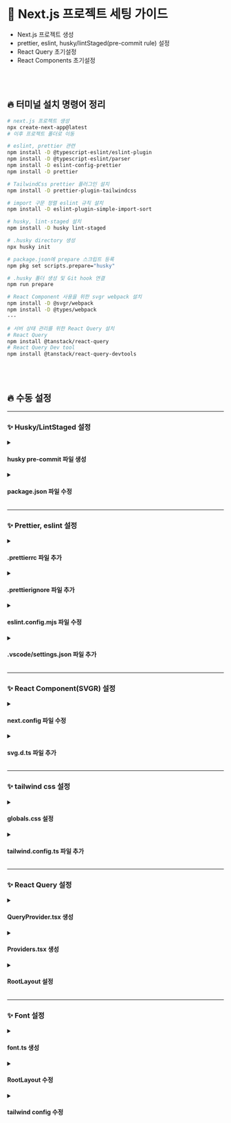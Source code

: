 # 📜 Next.js 프로젝트 세팅 가이드

- Next.js 프로젝트 생성
- prettier, eslint, husky/lintStaged(pre-commit rule) 설정
- React Query 초기설정
- React Components 초기설정

<br></br>

## 🔥 터미널 설치 명령어 정리

```Bash
# next.js 프로젝트 생성
npx create-next-app@latest
# 이후 프로젝트 폴더로 이동

# eslint, prettier 관련
npm install -D @typescript-eslint/eslint-plugin
npm install -D @typescript-eslint/parser
npm install -D eslint-config-prettier
npm install -D prettier

# TailwindCss prettier 플러그인 설치
npm install -D prettier-plugin-tailwindcss

# import 구문 정렬 eslint 규칙 설치
npm install -D eslint-plugin-simple-import-sort

# husky, lint-staged 설치
npm install -D husky lint-staged

# .husky directory 생성
npx husky init

# package.json에 prepare 스크립트 등록
npm pkg set scripts.prepare="husky"

# .husky 폴더 생성 및 Git hook 연결
npm run prepare

# React Component 사용을 위한 svgr webpack 설치
npm install -D @svgr/webpack
npm install -D @types/webpack
---

# 서버 상태 관리를 위한 React Query 설치
# React Query
npm install @tanstack/react-query
# React Query Dev tool
npm install @tanstack/react-query-devtools
```

<br></br>

## 🔥 수동 설정

---

### ✨ Husky/LintStaged 설정

<details>
  <summary><h4>husky pre-commit 파일 생성</h4></summary>
  
  ```jsx
  // .husky/pre-commit 파일 생성
  #!/bin/sh
  npx lint-staged
  ```
</details>

<details>
  <summary><h4>package.json 파일 수정</h4></summary>

  ```json
  // package.json에 아래 내용 추가
  // pre-commit 시 eslint, prettier를 실행
    "lint-staged": {
      "**/*.{js,jsx,ts,tsx}": [
        "eslint --fix",
        "prettier --write"
      ],
      "**/*.{json,css,scss,md,yml,yaml}": [
        "prettier --write"
      ]
    },
  ```
  
</details>

---

### ✨ Prettier, eslint 설정

<details>
  <summary><h4>.prettierrc 파일 추가</h4></summary>

  ```json
  // 프로젝트 최상단 경로에 .prettierrc 파일 생성
  
  {
    "tabWidth": 2,
    "semi": true,
    "singleQuote": true,
    "jsxSingleQuote": true,
    "printWidth": 100,
  	"bracketSpacing": true,
  	"arrowParens": "always",
  	"proseWrap": "preserve",
  	"trailingComma": "all",
    "plugins": ["prettier-plugin-tailwindcss"],
    "tailwindFunctions": ["clsx", "cn", "classNames", "tw"]
  }
  ```
  
</details>

<details>
  <summary><h4>.prettierignore 파일 추가</h4></summary>

  ```bash
  # 프로젝트 최상단 경로에 .prettierignore 파일 생성
  
  # 빌드 결과물
  dist
  build
  coverage
  
  # 패키지 관리
  node_modules
  package-lock.json
  yarn.lock
  pnpm-lock.yaml
  
  # 설정 파일
  *.log
  
  # 정적 파일
  public
  
  # 환경 파일
  .env
  .env.*
  
  # 기타 무시할 항목
  *.min.js
  *.snap
  ```

</details>

<details>
  <summary><h4>eslint.config.mjs 파일 수정</h4></summary>
  - 2025.10.13: import 정렬 구문 추가
  
  ```jsx
  // eslint.config.mjs에 규칙 추가
  import { FlatCompat } from '@eslint/eslintrc';
  import simpleImportSort from 'eslint-plugin-simple-import-sort';
  import storybook from 'eslint-plugin-storybook';
  import { dirname } from 'path';
  import { fileURLToPath } from 'url';
  
  const __filename = fileURLToPath(import.meta.url);
  const __dirname = dirname(__filename);
  
  const compat = new FlatCompat({
    baseDirectory: __dirname,
  });
  
  const eslintConfig = [
    ...compat.extends('next/core-web-vitals', 'next/typescript'),
    {
      plugins: {
        'simple-import-sort': simpleImportSort,
      },
      rules: {
        'no-unused-vars': 'off', // JS용 기본 비활성화
        'simple-import-sort/imports': [
          'error',
          {
            groups: [
              // CSS imports
              ['\\.css$'],
              // Next.js (일반 import)
              ['^next(?!.*type)'],
              // Next.js (type import)
              ['^next.*\\u0000$'],
              // React (일반 import)
              ['^react(?!.*type)'],
              // React (type import)
              ['^react.*\\u0000$'],
              // 서드파티 (외부 라이브러리)
              ['^@?\\w'],
              // 로컬 파일 (@/ 경로)
              ['^@/'],
              // 상대 경로
              ['^\\.'],
            ],
          },
        ],
        '@typescript-eslint/no-unused-vars': [
          'error',
          { argsIgnorePattern: '^_', varsIgnorePattern: '^_' },
        ],
        'simple-import-sort/exports': 'error',
      },
    },
  ];
  
  export default eslintConfig;
  
  ```
  
</details>

<details>
  <summary><h4>.vscode/settings.json 파일 추가</h4></summary>

  ```json
  // 프로젝트 최상단 경로에 .vscode/settings.json 파일 추가
  {
    "editor.formatOnSave": true,
    "editor.defaultFormatter": "esbenp.prettier-vscode",
    "editor.codeActionsOnSave": {
      "source.fixAll.eslint": "explicit"
    }
  }
  
  ```
  
</details>

---

### ✨ React Component(SVGR) 설정

<details>
  <summary><h4>next.config 파일 수정</h4></summary>

  `next.config.ts`와 `next.config.js` 중 택1
  ```ts
  // next.config.ts
  import type { NextConfig } from 'next';
  import type { Configuration as WebpackConfig } from 'webpack';
  
  const nextConfig: NextConfig = {
    images: {
      //이미지 경로는 사양에 맞게 수정하여 적용
      remotePatterns: [
        {
          protocol: 'https',
          hostname: 'sprint-fe-project.s3.ap-northeast-2.amazonaws.com',
          port: '',
          pathname: '/**',
        },
      ],
      //imagesSizes, deviceSizes는 기본 설정
      imageSizes: [16, 32, 48, 64, 96, 128, 256, 384],
      deviceSizes: [640, 750, 828, 1080, 1200, 1920, 2048, 3840],
    },
    webpack(config: WebpackConfig) {
      config.module?.rules?.push({
        test: /\.svg$/,
        use: ['@svgr/webpack'],
      });
  
      return config;
    },
  };
  
  export default nextConfig;

  ```
  ```js
  // next.config.js
  const nextConfig = {
    images: {
      //이미지 경로는 사양에 맞게 수정하여 적용
      remotePatterns: [
        {
          protocol: 'https',
          hostname: 'sprint-fe-project.s3.ap-northeast-2.amazonaws.com',
          port: '',
          pathname: '/**',
        },
      ],
      //imagesSizes, deviceSizes는 기본 설정
      imageSizes: [16, 32, 48, 64, 96, 128, 256, 384],
      deviceSizes: [640, 750, 828, 1080, 1200, 1920, 2048, 3840],
    },
    webpack(config) {
      config.module?.rules?.push({
        test: /\.svg$/,
        use: ['@svgr/webpack'],
      });
  
      return config;
    },
  };
  
  export default nextConfig;

  ```
</details>

<details>
  <summary><h4>svg.d.ts 파일 추가</h4></summary>

  ```tsx
  // 프로젝트 최상단 경로에 svg.d.ts 파일 생성
  declare module '*.svg' {
    import React from 'react';
    export const ReactComponent: React.FC<React.SVGProps<SVGSVGElement>>;
    const src: string;
    export default src;
  }
  // 이 선언을 통해 SVG 파일을 React 컴포넌트로 사용할 수 있음
  // { ReactComponent as EyeOpenedIcon } 와 같이 임포트 가능 ( default import도 가능)
  ```

</details>

---

### ✨ tailwind css 설정

<details>
  <summary><h4>globals.css 설정</h4></summary>

  (tailwind v4 ~) tailwind.config.ts 사용할 경우 globals.css 파일 상단에 config import 구문 추가

  ```css
  //globals.css
  @import 'tailwindcss';
  @config '../../tailwind.config.ts'; // 이부분
  
  :root {
    --background: #ffffff;
    --foreground: #171717;
  }
  
  @theme inline {
    --color-background: var(--background);
    --color-foreground: var(--foreground);
    --font-sans: var(--font-geist-sans);
    --font-mono: var(--font-geist-mono);
  }
  
  @media (prefers-color-scheme: dark) {
    :root {
      --background: #0a0a0a;
      --foreground: #ededed;
    }
  }
  
  body {
    background: var(--background);
    color: var(--foreground);
    font-family: Arial, Helvetica, sans-serif;
  }
  ```
</details>

<details>
  <summary><h4>tailwind.config.ts 파일 추가</h4></summary>
  - 예시 템플릿 파일

  `/tailwind.config.ts`
  ```ts
  import { type Config } from 'tailwindcss';
  
  const config: Config = {
    content: ['./src/**/*.{js,ts,jsx,tsx}', './src/**/*.svg', './styles//*.{css,scss}'],
    theme: {
      extend: {
        colors: {
          white: '#ffffff',
          black: '#000000',
          'primary': {
            100: '#fffcf2',
            200: '#ffe59e',
          },
        fontFamily: {
          primary: ['var(--font-primary)'],
        },
  
        fontSize: {
          h1: ['32px', { lineHeight: '39px', fontWeight: 'normal' }],
        },
      },
    },
    plugins: [],
  };
  
  export default config;

  ```
  
</details>

---

### ✨ React Query 설정

<details>
  <summary><h4>QueryProvider.tsx 생성</h4></summary>

  RootLayout에서는 QueryClientProvider 삽입 및 useState 선언이 불가하므로 provider를 따로 만들어서 RootLayout에 주입
  > 참고자료: https://tanstack.com/query/latest/docs/framework/react/guides/advanced-ssr

  `src/providers/QueryProvider.tsx`
  ```tsx
  'use client';
  import { QueryClientProvider } from '@tanstack/react-query';
  import { ReactQueryDevtools } from '@tanstack/react-query-devtools';
  
  import { getQueryClient } from '@/lib/queryClient';
  
  interface Props {
    children: React.ReactNode;
  }
  
  export const QueryProvider = ({ children }: Props) => {
    const queryClient = getQueryClient();
  
    return (
      <QueryClientProvider client={queryClient}>
        {children}
        <ReactQueryDevtools initialIsOpen={false} />
      </QueryClientProvider>
    );
  };
  ```
</details>

<details>
  <summary><h4>Providers.tsx 생성</h4></summary>


`src/app/Providers.tsx`
```tsx
'use client';
import { QueryProvider } from '@/providers/QueryProvider';

interface Props {
  children: React.ReactNode;
}

export const Providers = ({ children }: Props) => {
  return <QueryProvider>{children}</QueryProvider>;
};

```

</details>

<details>
  <summary><h4>RootLayout 설정</h4></summary>

  (tailwind v4 ~) tailwind.config.ts 사용할 경우 globals.css 파일 최상단에 아래 구문 추가

  `/app/layout.tsx`
  ```css
  //layout.tsx
  import { Providers } from './providers';
  ...

  export default function RootLayout({
    children,
  }: Readonly<{
    children: React.ReactNode;
  }>) {
    return (
      <html lang="ko">
        <body>
          <Providers>{children}</Providers> // 여기에 주입
        </body>
      </html>
    );
  }
  ```
</details>

---
### ✨ Font 설정

<details>
  <summary><h4>font.ts 생성</h4></summary>

- 폰트 저장: `src/assets/fonts/`

`src/app/font.ts` - variable font일 경우
```ts
export const primary = localFont({
  src: '../assets/fonts/PretendardVariable.woff2',
  variable: '--font-pretendard',
  display: 'swap',
});
```

`src/app/font.ts` - static font일 경우
```ts
import localFont from 'next/font/local';

export const primary = localFont({
  src: [
    {
      path: '../assets/fonts/Pretendard-Thin.subset.woff2',
      weight: '100',
    },
    {
      path: '../assets/fonts/Pretendard-ExtraLight.subset.woff2',
      weight: '200',
    },
    {
      path: '../assets/fonts/Pretendard-Light.subset.woff2',
      weight: '300',
    },
    {
      path: '../assets/fonts/Pretendard-Regular.subset.woff2',
      weight: '400',
    },
    {
      path: '../assets/fonts/Pretendard-Medium.subset.woff2',
      weight: '500',
    },
    {
      path: '../assets/fonts/Pretendard-SemiBold.subset.woff2',
      weight: '600',
    },
    {
      path: '../assets/fonts/Pretendard-Bold.subset.woff2',
      weight: '700',
    },
    {
      path: '../assets/fonts/Pretendard-ExtraBold.subset.woff2',
      weight: '800',
    },
    {
      path: '../assets/fonts/Pretendard-Black.subset.woff2',
      weight: '900',
    },
  ],
  variable: '--font-pretendard',
  display: 'swap',
});

```

</details>

<details>
  <summary><h4>RootLayout 수정</h4></summary>

  primary font를 body className에 지정
  - className: 해당 폰트를 요소에 직접 적용 (즉시 사용)
  - variable: CSS 변수만 생성 (필요할 때 선택적으로 사용)
```tsx
  ...
  <body
    className={`${primary.className} ${geistSans.variable} ${geistMono.variable} antialiased`}
  >
  ...
```
  
</details>

<details>
  <summary><h4>tailwind config 수정</h4></summary>
  
  ```ts
  fontFamily: {
    primary: ['var(--font-primary)'],
  },
  ```

</details>
